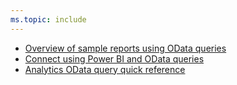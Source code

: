 ```yaml
---
ms.topic: include
---
```


* [Overview of sample reports using OData queries](/azure/devops/report/powerbi/sample-odata-overview)
* [Connect using Power BI and OData queries](/azure/devops/report/powerbi/odataquery-connect)
* [Analytics OData query quick reference](/azure/devops/report/extend-analytics/quick-ref)


